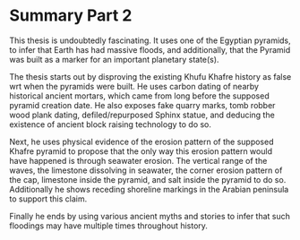# Summary Part 2

This thesis is undoubtedly fascinating. It uses one of the Egyptian pyramids, to infer that Earth has had massive floods, and additionally, that the Pyramid was built as a marker for an important planetary state(s).

The thesis starts out by disproving the existing Khufu Khafre history as false wrt when the pyramids were built. He uses carbon dating of nearby historical ancient mortars, which came from long before the supposed pyramid creation date. He also exposes fake quarry marks, tomb robber wood plank dating, defiled/repurposed Sphinx statue, and deducing the existence of ancient block raising technology to do so.

Next, he uses physical evidence of the erosion pattern of the supposed Khafre pyramid to propose that the only way this erosion pattern would have happened is through seawater erosion. The vertical range of the waves, the limestone dissolving in seawater, the corner erosion pattern of the cap, limestone inside the pyramid, and salt inside the pyramid to do so. Additionally he shows receding shoreline markings in the Arabian peninsula to support this claim.

Finally he ends by using various ancient myths and stories to infer that such floodings may have multiple times throughout history.